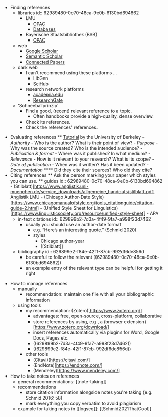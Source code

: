 - Finding references
    - libraries
        id:: 62989480-0c70-48ca-9e0b-6130bd694862
        - LMU
            - [OPAC](https://www.ub.uni-muenchen.de/suchen/online-katalog/index.html)
            - [Databases](https://www.ub.uni-muenchen.de/suchen/datenbanken/index.html)
        - Bayerische Staatsbibliothek (BSB)
            - [OPAC](https://opacplus.bsb-muenchen.de/metaopac/start.do)
    - web
        - [Google Scholar](https://scholar.google.com/)
        - [Semantic Scholar](https://www.semanticscholar.org/me/research)
        - [Connected Papers](https://www.connectedpapers.com/)
    - dark web
        - I can't recommend using these platforms ...
            - LibGen
            - SciHub
        - research network platforms
            - [academia.edu](https://www.academia.edu/)
            - [ResearchGate](https://www.researchgate.net/)
    - 'Schneeballprinzip'
        - Find a good, (recent) relevant reference to a topic.
            - Often handbooks provide a high-quality, dense overview.
        - Check its references.
        - Check the references' references.
* Evaluating references
    ** [Tutorial](http://www.lib.berkeley.edu/TeachingLib/Guides/Internet/FindInfo.html) by the University of Berkeley
        - *Authority*
            - Who is the author? What is their point of view?
        - *Purpose*
            - Why was the source created? Who is the intended audience?
        - *Publication & format*
            - Where was it published? In what medium?
        - *Relevance*
            - How is it relevant to your research? What is its scope?
        - *Date of publication*
            - When was it written? Has it been updated?
        - *Documentation*
            **** Did they cite their sources? Who did they cite?
* Citing references
    ** Ask the person marking your paper which styles you can use.
    ** guides
    id:: 62989480-0c70-48ca-9e0b-6130bd694862
        - (Stilblatt)[https://www.anglistik.uni-muenchen.de/service_downloads/allgemeine_handouts/stilblatt.pdf] Anglistik LMU
        - (Chicago Author-Date Style)[https://www.chicagomanualofstyle.org/tools_citationguide/citation-guide-2.html]
        - (Unified Style Sheet for Linguistics)[https://www.linguisticsociety.org/resource/unified-style-sheet]
        - APA
    - in-text citations
    id:: 629899b2-7d3a-4f49-9fa7-a998f23d7462
        - usually you should use an author-date format
            - e.g. “Here’s an interesting quote.” (Schmid 2020)
            - styles
                - Chicago author-year
                - [[Stilblatt]]
    - bibliography
        id:: 629899e2-f84e-42f1-87cb-992df6de856d
        - be careful to follow the relevant ((62989480-0c70-48ca-9e0b-6130bd694862))
        - an example entry of the relevant type can be helpful for getting it right
- How to manage references
    - manually
        - recommendation: maintain one file with all your bibliographic information
    - using tools
        - my recommendation: (Zotero)[https://www.zotero.org/]
            - advantages: free, open-source, cross-platform, collaborative
            - store references by using, e.g., a (browser extension)[https://www.zotero.org/download/]
            - insert  references automatically via plugins for Word, Google Docs, Pages etc.
            - ((629899b2-7d3a-4f49-9fa7-a998f23d7462))
            - ((629899e2-f84e-42f1-87cb-992df6de856d))
        - other tools
            - (Citavi)[https://citavi.com/]
            - (EndNote)[https://endnote.com/]
            - (Mendeley)[https://www.mendeley.com/]
- How to take notes on references
    - general recommendations: [[note-taking]]
    - recommendations
        - store citation information alongside notes you're taking (e.g. Schmid 2016: 58)
        - mark everything you copy verbatim to avoid plagiarism
    - example for taking notes in [[logseq]]: [[Schmid2021ThatCool]]
